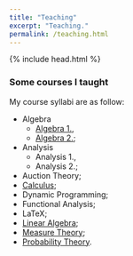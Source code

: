 ```yaml
---
title: "Teaching"
excerpt: "Teaching."
permalink: /teaching.html
---
```

{% include head.html %}
### Some courses I taught
My course syllabi are as follow:
- Algebra
  - [Algebra 1.](/algebra-1),
  - [Algebra 2.](/algebra-2);
- Analysis
  - Analysis 1.,
  - Analysis 2.;
- Auction Theory;
- [Calculus](/calculus);
- Dynamic Programming;
- Functional Analysis;
- LaTeX;
- [Linear Algebra](/linear-algebra);
- [Measure Theory](/mertekelmelet);
- [Probability Theory](/probability).
